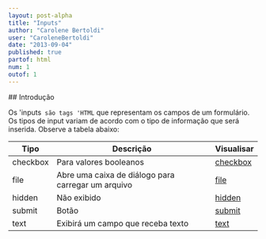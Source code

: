 ```yaml
---
layout: post-alpha
title: "Inputs"
author: "Carolene Bertoldi"
user: "CaroleneBertoldi"
date: "2013-09-04"
published: true 
partof: html
num: 1
outof: 1
---
```


##<a id="topo"> </a> Introdução

Os 'inputs` são tags 'HTML` que representam os campos de um formulário.
Os tipos de input variam de acordo com o tipo de informação que será inserida. Observe a tabela abaixo:

<table class="table">
  <thead>
    <tr>
      <th class="tac col6em">Tipo</th>
      <th class="tac col12em">Descrição</th>
      <th class="tac">Visualisar</th>
    </tr>
  </thead>
   <tbody>
    <tr>
      <td class="tac col6em">checkbox</td>
      <td class="tac col12em">Para valores booleanos</td>
      <td class="tac">
        <a href="http://jsfiddle.net/WU9PP/">checkbox</a>
      </td>        
    </tr>
    <tr>
      <td class="tac col6em">file</td>
      <td class="tac col12em">Abre uma caixa de diálogo para carregar um arquivo</td>
      <td class="tac">
        <a href="http://jsfiddle.net/WY3TA/">file</a>
      </td>        
    </tr>
    <tr>
      <td class="tac col6em">hidden</td>
      <td class="tac col12em">Não exibido</td>
      <td class="tac">
        <a href="http://jsfiddle.net/GpTSA/">hidden</a>
      </td>         
    </tr>
    <tr>
      <td class="tac col6em">submit</td>
      <td class="tac col12em">Botão</td>
      <td class="tac">
        <a href="http://jsfiddle.net/MQ3S5/">submit</a>
      </td>         
    </tr>
    <tr>
      <td class="tac col6em">text</td>
      <td class="tac col12em">Exibirá um campo que receba texto</td>
      <td class="tac">
        <a href="http://jsfiddle.net/4NTsT/">text</a>
      </td>        
    </tr>
  </tbody>
</table>